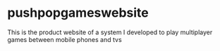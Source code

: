 pushpopgameswebsite
===================

This is the product website of a system I developed to play multiplayer games between mobile phones and tvs
